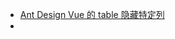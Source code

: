 - [Ant Design Vue 的 table 隐藏特定列](https://blog.csdn.net/weixin_44804221/article/details/111405586)
- 